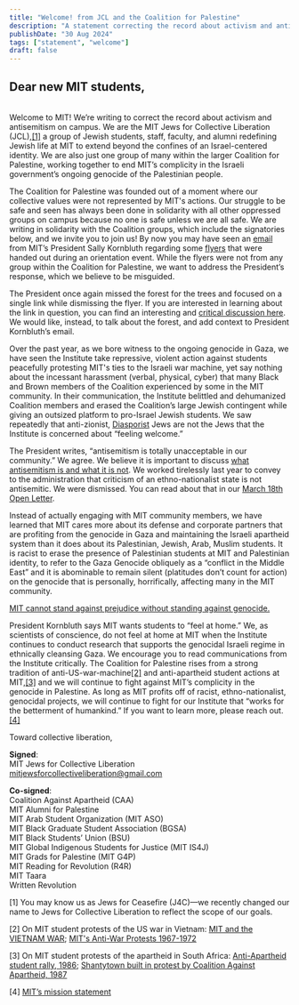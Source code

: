 ```yaml
---
title: "Welcome! from JCL and the Coalition for Palestine"
description: "A statement correcting the record about activism and antisemitism on campus"
publishDate: "30 Aug 2024"
tags: ["statement", "welcome"]
draft: false
---
```


<h2> Dear new MIT students,</h2>
<br/>
Welcome to MIT! We’re writing to correct the record about activism and antisemitism on campus. We are the MIT Jews for Collective Liberation (JCL),<a href="#footnote-1">[1]</a> a group of Jewish students, staff, faculty, and alumni redefining Jewish life at MIT to extend beyond the confines of an Israel-centered identity. We are also just one group of many within the larger Coalition for Palestine, working together to end MIT’s complicity in the Israeli government’s ongoing genocide of the Palestinian people.

The Coalition for Palestine was founded out of a moment where our collective values were not represented by MIT's actions. Our struggle to be safe and seen has always been done in solidarity with all other oppressed groups on campus because no one is safe unless we are all safe. We are writing in solidarity with the Coalition groups, which include the signatories below, and we invite you to join us!
By now you may have seen an [email](https://archive.ph/5a0hE) from MIT’s President Sally Kornbluth regarding some [flyers](https://drive.proton.me/urls/PSQZZJFVAG#T6PvDdtarK76) that were handed out during an orientation event. While the flyers were not from any group within the Coalition for Palestine, we want to address the President’s response, which we believe to be misguided.

The President once again missed the forest for the trees and focused on a single link while dismissing the flyer. If you are interested in learning about the  link in question, you can find an interesting and [critical discussion here](https://jewishcurrents.org/the-mapping-project). We would like, instead, to talk about the forest, and add context to President Kornbluth’s email.

Over the past year, as we bore witness to the ongoing genocide in Gaza, we have seen the Institute take repressive, violent action against students peacefully protesting MIT's ties to the Israeli war machine, yet say nothing about the incessant harassment (verbal, physical, cyber) that many Black and Brown members of the Coalition experienced by some in the MIT community. In their communication, the Institute belittled and dehumanized Coalition members and erased the Coalition’s large Jewish contingent while giving an outsized platform to pro-Israel Jewish students. We saw repeatedly that anti-zionist, [Diasporist](https://thetech.com/2024/05/30/isaac-gendler-dias) Jews are not the Jews that the Institute is concerned about “feeling welcome.”

The President writes, “antisemitism is totally unacceptable in our community.” We agree. We believe it is important to discuss [what antisemitism is and what it is not](https://jerusalemdeclaration.org/). We worked tirelessly last year to convey to the administration that criticism of an ethno-nationalist state is not antisemitic. We were dismissed. You can read about that in our [March 18th Open Letter](https://mit-j4c.github.io/posts/open-letter/).

Instead of actually engaging with MIT community members, we have learned that MIT cares more about its defense and corporate partners that are profiting from the genocide in Gaza and maintaining the Israeli apartheid system than it does about its Palestinian, Jewish, Arab, Muslim students. It is racist to erase the presence of Palestinian students at MIT and Palestinian identity, to refer to the Gaza Genocide obliquely as a “conflict in the Middle East” and it is abominable to remain silent (platitudes don’t count for action) on the genocide that is personally, horrifically, affecting many in the MIT community.

<u>MIT cannot stand against prejudice without standing against genocide.</u>

President Kornbluth says MIT wants students to “feel at home.” We, as scientists of conscience, do not feel at home at MIT when the Institute continues to conduct research that supports the genocidal Israeli regime in ethnically cleansing Gaza.
We encourage you to read communications from the Institute critically. The Coalition for Palestine rises from a strong tradition of anti-US-war-machine<a href="#footnote-2">[2]</a> and anti-apartheid student actions at MIT,<a href="#footnote-3">[3]</a> and we will continue to fight against MIT’s complicity in the genocide in Palestine. As long as MIT profits off of racist, ethno-nationalist, genocidal projects, we will continue to fight for our Institute that “works for the betterment of humankind.”
If you want to learn more, please reach out.<br/><a href="#footnote-4">[4]</a>

Toward collective liberation,

**Signed**:<br/>
MIT Jews for Collective Liberation<br/>
mitjewsforcollectiveliberation@gmail.com

**Co-signed**:<br/>
Coalition Against Apartheid (CAA) <br/>
MIT Alumni for Palestine<br/>
MIT Arab Student Organization (MIT ASO) <br/>
MIT Black Graduate Student Association (BGSA) <br/>
MIT Black Students’ Union (BSU) <br/>
MIT Global Indigenous Students for Justice (MIT IS4J) <br/>
MIT Grads for Palestine (MIT G4P) <br/>
MIT Reading for Revolution (R4R) <br/>
MIT Taara <br/>
Written Revolution

<p id="footnote-1">[1] You may know us as Jews for Ceasefire (J4C)—we recently changed our name to Jews for Collective Liberation to reflect the scope of our goals.</p>
<p id="footnote-2">[2] On MIT student protests of the US war in Vietnam: <a href="https://eswar.io/Vietnam/index.html" target="_blank">MIT and the VIETNAM WAR</a>;  <a href="https://scienceandrevolution.org/blog/2016/7/8/v7rxigo0aw4it8niy6k4szbm4yiq2i" target="_blank">MIT's Anti-War Protests 1967-1972</a>
</p>
<p id="footnote-3">[3] On MIT student protests of the apartheid in South Africa: <a href="https://www.blackhistory.mit.edu/archive/anti-apartheid-student-rally-1986" target="_blank">Anti-Apartheid student rally, 1986</a>;  <a href="https://www.blackhistory.mit.edu/archive/shantytown-built-protest-coalition-against-apartheid-1987" target="_blank">Shantytown built in protest by Coalition Against Apartheid, 1987</a>
</p>
<p id="footnote-4">[4] <a href="https://www.mit.edu/about/mission-statement/" target="_blank">MIT’s mission statement</a></p>
